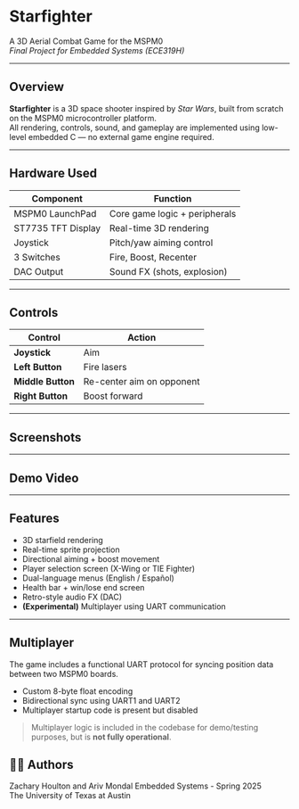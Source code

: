 # Starfighter

A 3D Aerial Combat Game for the MSPM0  
*Final Project for Embedded Systems (ECE319H)*

---

## Overview

**Starfighter** is a 3D space shooter inspired by *Star Wars*, built from scratch on the MSPM0 microcontroller platform.  
All rendering, controls, sound, and gameplay are implemented using low-level embedded C — no external game engine required.

---

## Hardware Used

| Component         | Function                         |
|-------------------|----------------------------------|
| MSPM0 LaunchPad   | Core game logic + peripherals    |
| ST7735 TFT Display| Real-time 3D rendering           |
| Joystick          | Pitch/yaw aiming control         |
| 3 Switches        | Fire, Boost, Recenter            |
| DAC Output        | Sound FX (shots, explosion)      |

---

## Controls

| Control           | Action                     |
|-------------------|----------------------------|
| **Joystick**      | Aim                        |
| **Left Button**   | Fire lasers                |
| **Middle Button** | Re-center aim on opponent  |
| **Right Button**  | Boost forward              |

---

## Screenshots




---

## Demo Video





---

## Features

- 3D starfield rendering
- Real-time sprite projection
- Directional aiming + boost movement
- Player selection screen (X-Wing or TIE Fighter)
- Dual-language menus (English / Español)
- Health bar + win/lose end screen
- Retro-style audio FX (DAC)
- **(Experimental)** Multiplayer using UART communication

---

## Multiplayer

The game includes a functional UART protocol for syncing position data between two MSPM0 boards.  
- Custom 8-byte float encoding
- Bidirectional sync using UART1 and UART2
- Multiplayer startup code is present but disabled

> Multiplayer logic is included in the codebase for demo/testing purposes, but is **not fully operational**.

## 👨‍💻 Authors

Zachary Houlton and Ariv Mondal 
Embedded Systems - Spring 2025  
The University of Texas at Austin

